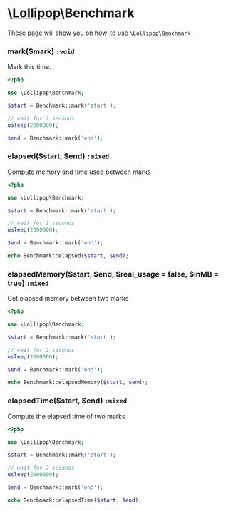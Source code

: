 # \\[Lollipop](https://github.com/jabernardo/lollipop-php)\Benchmark

These page will show you on how-to use ```\Lollipop\Benchmark``` 

### mark($mark) ```:void```
Mark this time.

```php
<?php

use \Lollipop\Benchmark;

$start = Benchmark::mark('start');

// wait for 2 seconds
usleep(2000000);

$end = Benchmark::mark('end');

```

### elapsed($start, $end) ```:mixed```
Compute memory and time used between marks

```php
<?php

use \Lollipop\Benchmark;

$start = Benchmark::mark('start');

// wait for 2 seconds
usleep(2000000);

$end = Benchmark::mark('end');

echo Benchmark::elapsed($start, $end);

```

### elapsedMemory($start, $end, $real_usage = false, $inMB = true) ```:mixed```
Get elapsed memory between two marks

```php
<?php

use \Lollipop\Benchmark;

$start = Benchmark::mark('start');

// wait for 2 seconds
usleep(2000000);

$end = Benchmark::mark('end');

echo Benchmark::elapsedMemory($start, $end);

```

### elapsedTime($start, $end) ```:mixed```
Compute the elapsed time of two marks

```php
<?php

use \Lollipop\Benchmark;

$start = Benchmark::mark('start');

// wait for 2 seconds
usleep(2000000);

$end = Benchmark::mark('end');

echo Benchmark::elapsedTime($start, $end);

```
